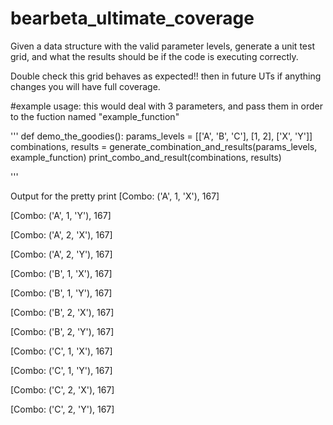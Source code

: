 # bearbeta_ultimate_coverage

Given a data structure with the valid parameter levels, generate a unit test grid, and what the results should be if the code is executing correctly. 

Double check this grid behaves as expected!! then in future UTs if anything changes you will have full coverage. 

#example usage: 
this would deal with 3 parameters, and pass them in order to the fuction named "example_function"

'''
def demo_the_goodies():
    params_levels = [['A', 'B', 'C'], [1, 2], ['X', 'Y']]
    combinations, results = generate_combination_and_results(params_levels, example_function)
    print_combo_and_result(combinations, results)

'''


Output for the pretty print
[Combo: ('A', 1, 'X'), 167]

[Combo: ('A', 1, 'Y'), 167]

[Combo: ('A', 2, 'X'), 167]

[Combo: ('A', 2, 'Y'), 167]

[Combo: ('B', 1, 'X'), 167]

[Combo: ('B', 1, 'Y'), 167]

[Combo: ('B', 2, 'X'), 167]

[Combo: ('B', 2, 'Y'), 167]

[Combo: ('C', 1, 'X'), 167]

[Combo: ('C', 1, 'Y'), 167]

[Combo: ('C', 2, 'X'), 167]

[Combo: ('C', 2, 'Y'), 167]

    
